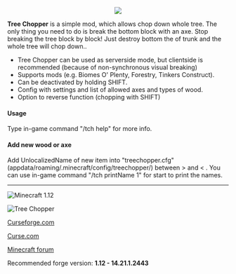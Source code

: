 <p align="center"><img src="http://i.imgur.com/WZrd5Ze.png"></p>

**Tree Chopper** is a simple mod, which allows chop down whole tree. The only thing you need to do is break the bottom block with an axe. Stop breaking the tree block by block! Just destroy bottom the of trunk and the whole tree will chop down..

*   Tree Chopper can be used as serverside mode, but clientside is recommended (because of non-synchronous visual breaking)
*   Supports mods (e.g. Biomes O' Plenty, Forestry, Tinkers Construct).
*   Can be deactivated by holding SHIFT.
*   Config with settings and list of allowed axes and types of wood.
*   Option to reverse function (chopping with SHIFT)

#### Usage
Type in-game command "/tch help" for more info.

#### Add new wood or axe
Add UnlocalizedName of new item into "treechopper.cfg" (appdata/roaming/.minecraft/config/treechopper/) between > and < . You can use in-game command "/tch printName 1" for start to print the names.

---
![Minecraft 1.12](http://cf.way2muchnoise.eu/versions/250241.svg "Supported versions")

![Tree Chopper](http://cf.way2muchnoise.eu/full_250241_downloads.svg "Tree Chopper")

[Curseforge.com](https://minecraft.curseforge.com/projects/tree-chopper)

[Curse.com](https://mods.curse.com/mc-mods/minecraft/250241-tree-chopper)

[Minecraft forum](https://goo.gl/nyvWUE)

Recommended forge version: **1.12 - 14.21.1.2443**